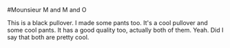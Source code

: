 #Mounsieur M and M and O

This is a black pullover.
I made some pants too.
It's a cool pullover and some cool pants.
It has a good quality too, actually both of them.
Yeah. Did I say that both are pretty cool.

